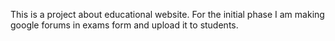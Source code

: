This is a project about educational website. 
For the initial phase I am making google forums in exams form and upload it to students. 
